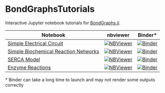 # BondGraphsTutorials

Interactive Jupyter notebook tutorials for [BondGraphs.jl](https://github.com/jedforrest/BondGraphs.jl).

Notebook | nbviewer | Binder\*
--- | --- | ---
[Simple Electrical Circuit](Notebooks/SimpleElectricalCircuit.ipynb) | [![NBViewer](https://github.com/jupyter/design/blob/master/logos/Badges/nbviewer_badge.svg)](https://nbviewer.org/github/jedforrest/BondGraphsTutorials/blob/main/Notebooks/SimpleElectricalCircuit.ipynb) | [![Binder](https://mybinder.org/badge_logo.svg)](https://mybinder.org/v2/gh/jedforrest/BondGraphsTutorials/HEAD?labpath=Notebooks%2FSimpleElectricalCircuit.ipynb)
[Simple Biochemical Reaction Networks](Notebooks/SimpleReactions.ipynb) | [![NBViewer](https://github.com/jupyter/design/blob/master/logos/Badges/nbviewer_badge.svg)](https://nbviewer.org/github/jedforrest/BondGraphsTutorials/blob/main/Notebooks/SimpleReactions.ipynb) | [![Binder](https://mybinder.org/badge_logo.svg)](https://mybinder.org/v2/gh/jedforrest/BondGraphsTutorials/HEAD?labpath=Notebooks%2FSimpleReactions.ipynb)
[SERCA Model](Notebooks/SERCA.ipynb) | [![NBViewer](https://github.com/jupyter/design/blob/master/logos/Badges/nbviewer_badge.svg)](https://nbviewer.org/github/jedforrest/BondGraphsTutorials/blob/main/Notebooks/SERCA.ipynb) | [![Binder](https://mybinder.org/badge_logo.svg)](https://mybinder.org/v2/gh/jedforrest/BondGraphsTutorials/HEAD?labpath=Notebooks%2FSERCA.ipynb)
[Enzyme Reactions](Notebooks/EnzymeReactions.ipynb) | [![NBViewer](https://github.com/jupyter/design/blob/master/logos/Badges/nbviewer_badge.svg)](https://nbviewer.org/github/jedforrest/BondGraphsTutorials/blob/main/Notebooks/EnzymeReactions.ipynb) | [![Binder](https://mybinder.org/badge_logo.svg)](https://mybinder.org/v2/gh/jedforrest/BondGraphsTutorials/HEAD?labpath=Notebooks%2FEnzymeReactions.ipynb)

\* Binder can take a long time to launch and may not render some outputs correctly
